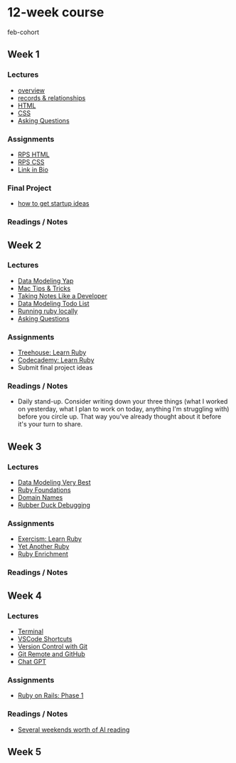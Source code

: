 # 12-week course
feb-cohort

## Week 1

### Lectures
* [overview](https://heratyian.github.io/software-development-lessons/overview/index.html)
* [records & relationships](https://heratyian.github.io/software-development-lessons/records-and-relationships/index.html)
* [HTML](https://heratyian.github.io/software-development-lessons/html/index.html)
* [CSS](https://heratyian.github.io/software-development-lessons/css/index.html)
* [Asking Questions](https://heratyian.github.io/software-development-lessons/asking-questions/index.html)

### Assignments
* [RPS HTML](https://github.com/appdev-projects/rps-html)
* [RPS CSS](https://github.com/appdev-projects/rps-css)
* [Link in Bio](https://chapters.firstdraft.com/chapters/886)

### Final Project
* [how to get startup ideas](http://paulgraham.com/startupideas.html)

### Readings / Notes


## Week 2

### Lectures
* [Data Modeling Yap](https://heratyian.github.io/software-development-lessons/data-modeling-yap/index.html)
* [Mac Tips & Tricks](https://learn.firstdraft.com/lessons/2)
* [Taking Notes Like a Developer](../taking-notes-like-a-developer/index.html)
* [Data Modeling Todo List](../data-modeling/todo-list.md)
* [Running ruby locally](https://heratyian.github.io/software-development-lessons/running-ruby-locally/index.html)
* [Asking Questions](https://firstdraft.slides.com/raghubetina/pttl-asking-questions-on-piazza)

### Assignments
* [Treehouse: Learn Ruby](https://dpi.instructure.com/courses/176/assignments/1210)
* [Codecademy: Learn Ruby](https://www.codecademy.com/learn/learn-ruby)
* Submit final project ideas

### Readings / Notes
<!-- TODO: add link to slides? make it a lecture -->
<!-- https://firstdraft.slides.com/raghubetina/daily-stand-ups?token=28IdD1V6 -->
- Daily stand-up. Consider writing down your three things (what I worked on yesterday, what I plan to work on today, anything I'm struggling with) before you circle up. That way you've already thought about it before it's your turn to share.

## Week 3

### Lectures
* [Data Modeling Very Best](https://heratyian.github.io/software-development-lessons/data-modeling-very-best/index.html)
* [Ruby Foundations](https://heratyian.github.io/software-development-lessons/ruby-foundations/index.html)
* [Domain Names](../domain-names/index.md)
* [Rubber Duck Debugging](https://www.thoughtfulcode.com/rubber-duck-debugging-psychology/)



### Assignments
* [Exercism: Learn Ruby](https://exercism.org/tracks/ruby)
* [Yet Another Ruby](../yet-another-ruby/index.md)
* [Ruby Enrichment](../ruby-enrichment/index.md)

### Readings / Notes


## Week 4

### Lectures
* [Terminal](https://heratyian.github.io/software-development-lessons/terminal/index.html)
* [VSCode Shortcuts](https://heratyian.github.io/software-development-lessons/vscode-shortcuts/index.html)
* [Version Control with Git](https://heratyian.github.io/software-development-lessons/version-control-with-git/index.html)
* [Git Remote and GitHub](https://heratyian.github.io/software-development-lessons/git-remote-and-github/index.html)
* [Chat GPT](../ruby-enrichment/index.md)


### Assignments
* [Ruby on Rails: Phase 1](../ruby-on-rails/phase-1.md)

### Readings / Notes
* [Several weekends worth of AI reading](../readings/ai.md)

## Week 5

